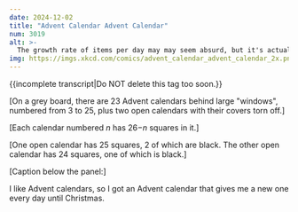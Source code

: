 ```yaml
---
date: 2024-12-02
title: "Advent Calendar Advent Calendar"
num: 3019
alt: >-
  The growth rate of items per day may may seem absurd, but it's actually much less than the acceleration in the 12 Days of Christmas song.
img: https://imgs.xkcd.com/comics/advent_calendar_advent_calendar_2x.png
---
```

{{incomplete transcript|Do NOT delete this tag too soon.}}

[On a grey board, there are 23 Advent calendars behind large "windows", numbered from 3 to 25, plus two open calendars with their covers torn off.]

[Each calendar numbered *n* has 26−*n* squares in it.]

[One open calendar has 25 squares, 2 of which are black. The other open calendar has 24 squares, one of which is black.]

[Caption below the panel:]

I like Advent calendars, so I got an Advent calendar that gives me a new one every day until Christmas.